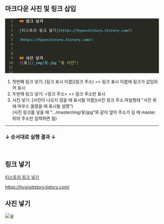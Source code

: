 ## 마크다운 사진 및 링크 삽입
![사진 및 링크 삽입](/_img/%EC%82%AC%EC%A7%84%EC%82%BD%EC%9E%85.PNG)
<br/>
1. 첫번째 링크 넣기: [링크 표시 이름](링크 주소) => 링크 표시 이름에 링크가 삽입되어 표시
2. 두번재 링크 넣기: <링크 주소> => 링크 주소만 표시
3. 사진 넣기: [사진이 나오지 않을 때 표시될 이름](사진 링크 주소.파일형태 "사진 위에 마우스 올렸을 때 표시될 설명")  
   (사진 링크를 넣을 때 ".../master/img/꽃/jpg"와 같이 앞이 주소가 길 때 master 뒤의 주소만 입력하면 됨)

----------

### **↓ 순서대로 실행 결과 ↓**
<br/>

## 링크 넣기

[티스토리 링크 넣기](https://hyunsitstory.tistory.com/)

<https://hyunsitstory.tistory.com/>


## 사진 넣기
![꽃](/_img/꽃.jpg "꽃 사진")
